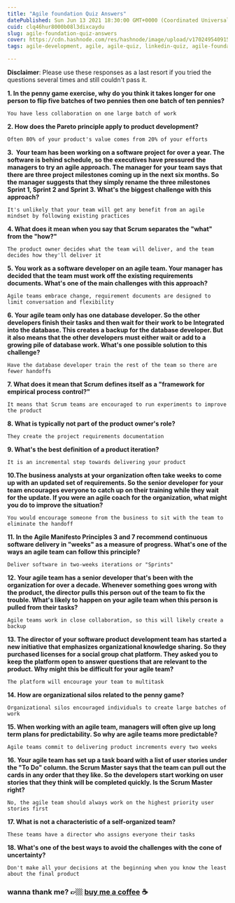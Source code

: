 ```yaml
---
title: "Agile foundation Quiz Answers"
datePublished: Sun Jun 13 2021 18:30:00 GMT+0000 (Coordinated Universal Time)
cuid: clq46hur8000b08l3dixcaydu
slug: agile-foundation-quiz-answers
cover: https://cdn.hashnode.com/res/hashnode/image/upload/v1702495409153/e18c276f-b0ee-4760-b9cc-1fbe2cfdd97c.png
tags: agile-development, agile, agile-quiz, linkedin-quiz, agile-foundation

---
```


**Disclaimer**: Please use these responses as a last resort if you tried the questions several times and still couldn't pass it.

**1\. In the penny game exercise, why do you think it takes longer for one person to flip five batches of two pennies then one batch of ten pennies?**

`You have less collaboration on one large batch of work`

**2. How does the Pareto principle apply to product development?**

`Often 80% of your product's value comes from 20% of your efforts`

**3.  Your team has been working on a software project for over a year. The software is behind schedule, so the executives have pressured the managers to try an agile approach. The manager for your team says that there are three project milestones coming up in the next six months. So the manager suggests that they simply rename the three milestones Sprint 1, Sprint 2 and Sprint 3. What's the biggest challenge with this approach?**

`It's unlikely that your team will get any benefit from an agile mindset by following existing practices`

**4\. What does it mean when you say that Scrum separates the "what" from the "how?"**

`The product owner decides what the team will deliver, and the team decides how they'll deliver it`

**5. You work as a software developer on an agile team. Your manager has decided that the team must work off the existing requirements documents. What's one of the main challenges with this approach?**

`Agile teams embrace change, requirement documents are designed to limit conversation and flexibility`

**6. Your agile team only has one database developer. So the other developers finish their tasks and then wait for their work to be Integrated into the database. This creates a backup for the database developer. But it also means that the other developers must either wait or add to a growing pile of database work. What's one possible solution to this challenge?**

`Have the database developer train the rest of the team so there are fewer handoffs`

**7\. What does it mean that Scrum defines itself as a "framework for empirical process control?"**

`It means that Scrum teams are encouraged to run experiments to improve the product`

**8. What is typically not part of the product owner's role?**

`They create the project requirements documentation`

**9\. What's the best definition of a product iteration?**

`It is an incremental step towards delivering your product`

**10.The business analysts at your organization often take weeks to come up with an updated set of requirements. So the senior developer for your team encourages everyone to catch up on their training while they wait for the update. If you were an agile coach for the organization, what might you do to improve the situation?**

`You would encourage someone from the business to sit with the team to eliminate the handoff`

**11\. In the Agile Manifesto Principles 3 and 7 recommend continuous software delivery in "weeks" as a measure of progress. What's one of the ways an agile team can follow this principle?**

`Deliver software in two-weeks iterations or "Sprints"`

**12. Your agile team has a senior developer that's been with the organization for over a decade. Whenever something goes wrong with the product, the director pulls this person out of the team to fix the trouble. What's likely to happen on your agile team when this person is pulled from their tasks?**

`Agile teams work in close collaboration, so this will likely create a backup`

**13\. The director of your software product development team has started a new initiative that emphasizes organizational knowledge sharing. So they purchased licenses for a social group chat platform. They asked you to keep the platform open to answer questions that are relevant to the product. Why might this be difficult for your agile team?**

`The platform will encourage your team to multitask`

**14. How are organizational silos related to the penny game?**

`Organizational silos encouraged individuals to create large batches of work`

**15\. When working with an agile team, managers will often give up long term plans for predictability. So why are agile teams more predictable?**

`Agile teams commit to delivering product increments every two weeks`

**16. Your agile team has set up a task board with a list of user stories under the "To Do" column. the Scrum Master says that the team can pull out the cards in any order that they like. So the developers start working on user stories that they think will be completed quickly. Is the Scrum Master right?**

`No, the agile team should always work on the highest priority user stories first`

**17\. What is not a characteristic of a self-organized team?**

`These teams have a director who assigns everyone their tasks`

**18\. What's one of the best ways to avoid the challenges with the cone of uncertainty?**

`Don't make all your decisions at the beginning when you know the least about the final product`

### wanna thank me? 👉🏼 [buy me a coffee](https://draft.blogger.com/blog/post/edit/6835068182653728272/4086392495458001032#) ☕